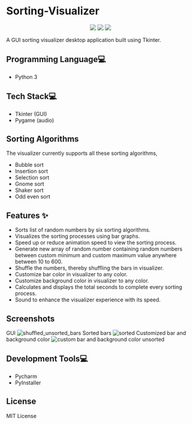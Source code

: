 # Sorting-Visualizer
<p align="center">
  <img src="https://api.visitorbadge.io/api/visitors?path=https%3A%2F%2Fgithub.com%2Freshmaharidhas%2FSorting-Visualizer&labelColor=%23000000&countColor=%2300ff00&style=plastic&labelStyle=none"/>
  <img src="https://img.shields.io/github/languages/top/reshmaharidhas/Sorting-Visualizer?labelColor=%23000000"/>
  <img src="https://img.shields.io/github/license/reshmaharidhas/Sorting-Visualizer"/>
</p>
A GUI sorting visualizer desktop application built using Tkinter.

## Programming Language💻
- Python 3

## Tech Stack💻 
- Tkinter (GUI)
- Pygame (audio)

## Sorting Algorithms
The visualizer currently supports all these sorting algorithms,
- Bubble sort
- Insertion sort
- Selection sort
- Gnome sort
- Shaker sort
- Odd even sort

## Features ✨
- Sorts list of random numbers by six sorting algorithms.
- Visualizes the sorting processes using bar graphs.
- Speed up or reduce animation speed to view the sorting process.
- Generate new array of random number containing random numbers between custom minimum and custom maximum value anywhere between 10 to 600. 
- Shuffle the numbers, thereby shuffling the bars in visualizer.
- Customize bar color in visualizer to any color.
- Customize background color in visualizer to any color.
- Calculates and displays the total seconds to complete every sorting process.
- Sound to enhance the visualizer experience with its speed.

## Screenshots
GUI
![shuffled_unsorted_bars](https://github.com/reshmaharidhas/Sorting-Visualizer/assets/37250413/f05c5cc9-00db-4a3f-a254-b2bcd25e8185)
Sorted bars
![sorted](https://github.com/reshmaharidhas/Sorting-Visualizer/assets/37250413/fd61cb55-8ebc-43b1-8763-292581bed320)
Customized bar and background color
![custom bar and background color unsorted](https://github.com/reshmaharidhas/Sorting-Visualizer/assets/37250413/a8236f3a-05c3-4f8c-b317-586cd767a328)


## Development Tools💻
- Pycharm
- PyInstaller

## License
MIT License
